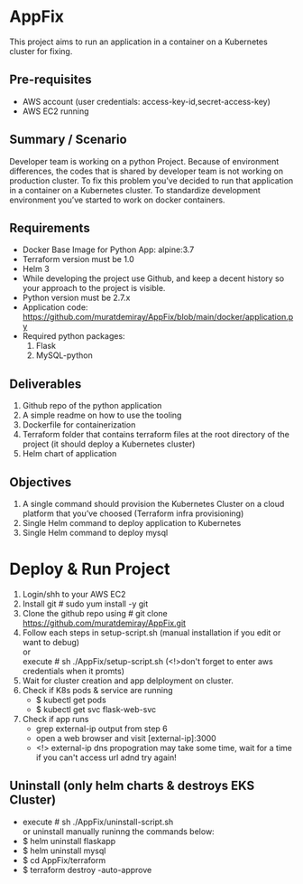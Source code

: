 # AppFix

This project aims to run an application in a container on a Kubernetes cluster for fixing.

## Pre-requisites

- AWS account (user credentials: access-key-id,secret-access-key)
- AWS EC2 running

##  Summary / Scenario
Developer team is working on a python Project. Because of environment differences, the codes that is shared by developer team is not working on production cluster.
To fix this problem you’ve decided to run that application in a container on a Kubernetes cluster.
To standardize development environment you’ve started to work on docker containers.

##  Requirements
- Docker Base Image for Python App: alpine:3.7
- Terraform version must be 1.0
- Helm 3
- While developing the project use Github, and keep a decent history so your approach to the project is visible.
- Python version must be 2.7.x
- Application code: https://github.com/muratdemiray/AppFix/blob/main/docker/application.py
- Required python packages:
  1. Flask
  2. MySQL-python
 
##  Deliverables
1. Github repo of the python application
2. A simple readme on how to use the tooling
3. Dockerfile for containerization
4. Terraform folder that contains terraform files at the root directory of the project (it should deploy a Kubernetes cluster)
5. Helm chart of application

##  Objectives
1. A single command should provision the Kubernetes Cluster on a cloud platform that you’ve choosed (Terraform infra provisioning)
2. Single Helm command to deploy application to Kubernetes
3. Single Helm command to deploy mysql

# Deploy & Run Project
1. Login/shh to your AWS EC2
2. Install git # sudo yum install -y git
3. Clone the github repo using # git clone https://github.com/muratdemiray/AppFix.git
4. Follow each steps in setup-script.sh (manual installation if you edit or want to debug) \
        or  \
   execute  # sh ./AppFix/setup-script.sh (<!>don't forget to enter aws credentials when it promts)
5. Wait for cluster creation and app delployment on cluster.
6. Check if K8s pods & service are running
    -  $ kubectl get pods
    -  $ kubectl get svc flask-web-svc
7. Check if app runs
    - grep external-ip output from step 6
    - open a web browser and visit [external-ip]:3000
    - <!> external-ip dns propogration may take some time, wait for a time if you can't access url adnd try again!

## Uninstall (only helm charts & destroys EKS Cluster)
-  execute  # sh ./AppFix/uninstall-script.sh \
   or uninstall manually runinng the commands below: 
-  $ helm uninstall flaskapp 
-  $ helm uninstall mysql
-  $ cd AppFix/terraform
-  $ terraform destroy -auto-approve


